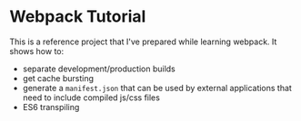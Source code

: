 # Webpack Tutorial

This is a reference project that I've prepared while learning webpack.
It shows how to:

- separate development/production builds
- get cache bursting
- generate a `manifest.json` that can be used by external applications that need to include compiled js/css files
- ES6 transpiling

